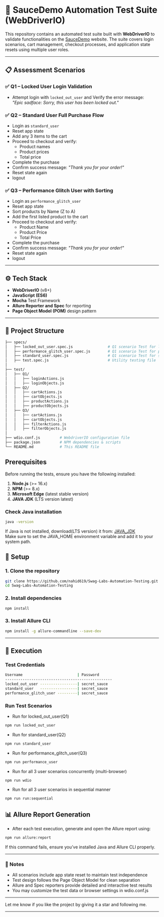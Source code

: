 # 🧪 SauceDemo Automation Test Suite (WebDriverIO)

This repository contains an automated test suite built with **WebDriverIO** to validate functionalities on the [SauceDemo](https://www.saucedemo.com/) website. The suite covers login scenarios, cart management, checkout processes, and application state resets using multiple user roles.

---

## 📋 Assessment Scenarios

### ✅ Q1 – Locked User Login Validation 
- Attempt login with `locked_out_user` and Verify the error message:  
  _"Epic sadface: Sorry, this user has been locked out."_

### ✅ Q2 – Standard User Full Purchase Flow
- Login as `standard_user`
- Reset app state
- Add any 3 items to the cart
- Proceed to checkout and verify:
  - Product names
  - Product prices
  - Total price
- Complete the purchase
- Confirm success message: _"Thank you for your order!"_
- Reset state again 
- logout

### ✅ Q3 – Performance Glitch User with Sorting 
- Login as `performance_glitch_user`
- Reset app state
- Sort products by Name (Z to A)
- Add the first listed product to the cart
- Proceed to checkout and verify:
  - Product Name
  - Product Price
  - Total Price
- Complete the purchase
- Confirm success message: _"Thank you for your order!"_
- Reset state again 
- logout

---

## ⚙️ Tech Stack

- **WebDriverIO** (v8+)
- **JavaScript (ES6)**
- **Mocha** Test Framework
- **Allure Reporter and Spec** for reporting
- **Page Object Model (POM)** design pattern

---

## 📂 Project Structure
```bash
├── specs/
│   ├── locked_out_user.spec.js                # Q1 scenario Test for locked_out_user login
│   ├── performance_glitch_user.spec.js        # Q1 scenario Test for performance_glitch_user shopping
│   ├── standard_user.spec.js                  # Q1 scenario Test for standard_user shopping
│   ├── test.spec.js                           # Utility testing file
│   
├── test/                        
│   ├── Q1/                     
│   │   ├── loginActions.js      
│   │   ├── loginObjects.js     
│   ├── Q2/                   
│   │   ├── cartActions.js         
│   │   ├── cartObjects.js         
│   │   ├── productActions.js      
│   │   ├── productObjects.js      
│   ├── Q3/                     
│   │   ├── cartActions.js         
│   │   ├── cartObjects.js        
│   │   ├── filterActions.js       
│   │   ├── filterObjects.js     
│
├── wdio.conf.js         # WebdriverIO configuration file
├── package.json         # NPM dependencies & scripts
└── README.md            # This README file
```

## Prerequisites

Before running the tests, ensure you have the following installed:

1. **Node.js** (>= 16.x)
2. **NPM** (>= 8.x)
3. **Microsoft Edge** (latest stable version)
4. **JAVA JDK** (LTS version latest)

### Check Java installation
```bash
java -version
```
If Java is not installed, download(LTS version) it from: [JAVA_JDK](https://www.oracle.com/apac/java/technologies/downloads/#jdk21-windows)
<br>
Make sure to set the JAVA_HOME environment variable and add it to your system path.

## 🚀 Setup

### 1. Clone the repository
```bash
git clone https://github.com/nahid619/Swag-Labs-Automation-Testing.git
cd Swag-Labs-Automation-Testing
```
### 2. Install dependencies
```bash
npm install
```
### 3. Install Allure CLI
```bash
npm install -g allure-commandline --save-dev
```
---

## 🚀 Execution
### Test Credentials
```bash
Username                         | Password
-------------------------------------------------
locked_out_user -----------------| secret_sauce
standard_user   -----------------| secret_sauce
performance_glitch_user ---------| secret_sauce
```
### Run Test Scenarios
- Run for locked_out_user(Q1)
```bash
npm run locked_out_user
```
- Run for standard_user(Q2)
```bash
npm run standard_user
```
- Run for performance_glitch_user(Q3)
```bash
npm run performance_user
```
- Run for all 3 user scenarios concurrently (multi-browser)
```bash
npm run wdio
```
- Run for all 3 user scenarios in sequential manner
```bash
npm run run:sequential
```
## 📊 Allure Report Generation
- After each test execution, generate and open the Allure report using:
```bash
npm run allure:report
```
If this command fails, ensure you’ve installed Java and Allure CLI properly.

---
### 📌 Notes
- All scenarios include app state reset to maintain test independence
- Test design follows the Page Object Model for clean separation
- Allure and Spec reporters provide detailed and interactive test results
- You may customize the test data or browser settings in wdio.conf.js
---

Let me know if you like the project by giving it a star and following me.

---